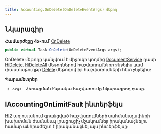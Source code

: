 ```yaml
---
title: Accounting.OnDelete(OnDeleteEventArgs) մեթոդ
---
```


## Նկարագիր

**Համարժեքը 4x-ում՝** [OnDelete](https://armsoft.github.io/as4x-docs/HTM/ProgrGuide/ScriptProcs/OnDelete.html)

```c#
public virtual Task OnDelete(OnDeleteEventArgs args);
```

OnDelete մեթոդը կանչվում է միջուկի կողմից [DocumentService](../../services/IDocumentService.md) դասի [HiDelete](../../services/IDocumentService/HiDelete.md), [HiDeleteAll](../../services/IDocumentService/HiDeleteAll.md) մեթոդներով հաշվառումները ջնջելիս կամ փաստաթուղթը [Delete](../../services/IDocumentService/Delete.md) մեթոդով իր հաշվառումների հետ ջնջելիս։

**Պարամետրեր**

* `args` - Հեռացման ենթակա հաշվառումը նկարագրող դասը։

## IAccountingOnLimitFault ինտերֆեյս

[HI2](https://armsoft.github.io/as4x-docs/HTM/ProgrGuide/Database/Hi2.html) աղյուսակում գրանցված հաշվառումների սահմանաչափերի խախտման ժամանակ լրացուցիչ մշակումներ իրականացնելու համար անհրաժեշտ է իրականացնել այս ինտերֆեյսը։
